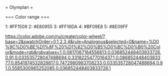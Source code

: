 = Olymplan =

=== Color range ===

1: #FF1509
2: #E80955
3: #FF16DA
4: #BF09E8
5: #8E09FF

https://color.adobe.com/ru/create/color-wheel/?base=2&swatchOrder=0,1,2,3,4&rule=Analogous&selected=0&name=%D0%9C%D0%BE%D1%8F%20%D1%82%D0%B5%D0%BC%D0%B0%20Color&mode=rgb&rgbvalues=1,0.0817067164556613,0.036852448403833726,0.91,0.033535728047488694,0.3318225477016437,1,0.08685244840383377,0.8541974532828817,0.7472980983708233,0.033535728047488694,0.91,0.5585300965252085,0.036852448403833726,1
